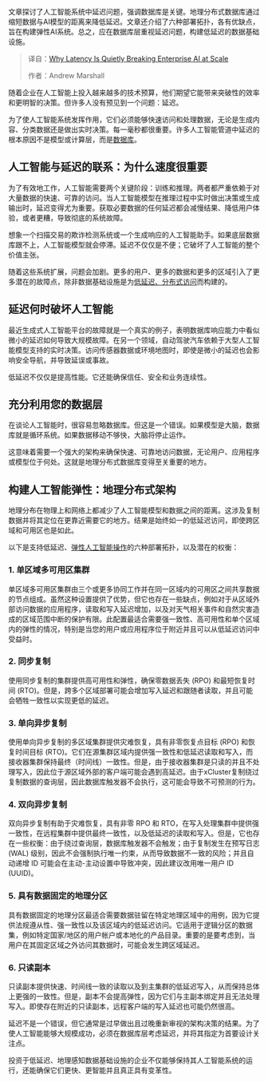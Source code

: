 <!--
title: 延迟如何悄无声息地摧毁大规模企业AI
cover: https://cdn.thenewstack.io/media/2025/08/8128bafe-why-latency-is-quietly-breaking-enterprise-ai-scale.jpg
summary: 文章探讨了人工智能系统中延迟问题，强调数据库是关键。地理分布式数据库通过缩短数据与AI模型的距离来降低延迟。文章还介绍了六种部署拓扑，各有优缺点，旨在构建弹性AI系统。总之，应在数据库层重视延迟问题，构建低延迟的数据基础设施。
-->

文章探讨了人工智能系统中延迟问题，强调数据库是关键。地理分布式数据库通过缩短数据与AI模型的距离来降低延迟。文章还介绍了六种部署拓扑，各有优缺点，旨在构建弹性AI系统。总之，应在数据库层重视延迟问题，构建低延迟的数据基础设施。

> 译自：[Why Latency Is Quietly Breaking Enterprise AI at Scale](https://thenewstack.io/why-latency-is-quietly-breaking-enterprise-ai-at-scale/)
> 
> 作者：Andrew Marshall

随着企业在人工智能上投入越来越多的技术预算，他们期望它能带来突破性的效率和更明智的决策。但许多人没有预见到一个问题：延迟。

为了使人工智能系统发挥作用，它们必须能够快速访问和处理数据，无论是生成内容、分类数据还是做出实时决策。每一毫秒都很重要。许多人工智能管道中延迟的根本原因不是模型或计算层，而是[数据库](https://thenewstack.io/databases/)。

## 人工智能与延迟的联系：为什么速度很重要

为了有效地工作，人工智能需要两个关键阶段：训练和推理。两者都严重依赖于对大量数据的快速、可靠的访问。当人工智能模型在推理过程中实时做出决策或生成输出时，延迟变得尤为重要。获取必要数据的任何延迟都会减慢结果、降低用户体验，或者更糟，导致彻底的系统故障。

想象一个扫描交易的欺诈检测系统或一个生成响应的人工智能助手。如果底层数据库跟不上，人工智能模型就会停滞。延迟不仅仅是不便；它破坏了人工智能的整个价值主张。

随着这些系统扩展，问题会加剧。更多的用户、更多的数据和更多的区域引入了更多潜在的故障点，除非数据基础设施是为[低延迟、分布式访问](https://thenewstack.io/acid-compliant-distributed-sql-enters-the-agentic-ai-era/)而构建的。

## 延迟何时破坏人工智能

最近生成式人工智能平台的故障就是一个真实的例子，表明数据库响应能力中看似微小的延迟如何导致大规模故障。在另一个领域，自动驾驶汽车依赖于大型人工智能模型支持的实时决策。访问传感器数据或环境地图时，即使是微小的延迟也会影响安全导航，并导致延误或事故。

低延迟不仅仅是提高性能。它还能确保信任、安全和业务连续性。

## 充分利用您的数据层

在谈论人工智能时，很容易忽略数据库。但这是一个错误。如果模型是大脑，数据库就是循环系统。如果数据移动不够快，大脑将停止运作。

这意味着需要一个强大的架构来确保快速、可靠地访问数据，无论用户、应用程序或模型位于何处。这就是地理分布式数据库变得至关重要的地方。

## 构建人工智能弹性：地理分布式架构

地理分布在物理上和网络上都减少了人工智能模型和数据之间的距离。这涉及复制数据并将其定位在更靠近需要它的地方。结果是始终如一的低延迟访问，即使跨区域和可用区也是如此。

以下是支持低延迟、[弹性人工智能操作](https://thenewstack.io/sharded-vs-distributed-the-math-behind-resilience-and-high-availability/)的六种部署拓扑，以及潜在的权衡：

### 1. 单区域多可用区集群

单区域多可用区集群由三个或更多协同工作并在同一区域内的可用区之间共享数据的节点组成。虽然这种设置提供了优势，但它也存在一些缺点，例如对于从区域外部访问数据的应用程序，读取和写入延迟增加，以及对天气相关事件和自然灾害造成的区域范围中断的保护有限。此配置最适合需要强一致性、高可用性和单个区域内的弹性的情况，特别是当您的用户或应用程序位于附近并且可以从低延迟访问中受益时。

### 2. 同步复制

使用同步复制的集群提供高可用性和弹性，确保零数据丢失 (RPO) 和最短恢复时间 (RTO)。但是，跨多个区域部署可能会增加写入延迟和跟随者读取，并且可能会牺牲一致性以实现更低的延迟。

### 3. 单向异步复制

使用单向异步复制的多区域集群提供灾难恢复，具有非零恢复点目标 (RPO) 和恢复时间目标 (RTO)。它们在源集群区域内提供强一致性和低延迟读取和写入，而接收器集群保持最终（时间线）一致性。但是，由于接收器集群是只读的并且不处理写入，因此位于源区域外部的客户端可能会遇到高延迟。由于xCluster复制绕过复制数据的查询层，因此数据库触发器不会执行，这可能会导致不可预测的行为。

### 4. 双向异步复制

双向异步复制有助于灾难恢复，具有非零 RPO 和 RTO，在写入处理集群中提供强一致性，在远程集群中提供最终一致性，以及低延迟的读取和写入。但是，它也存在一些权衡：由于绕过查询层，数据库触发器不会触发；由于复制发生在预写日志 (WAL) 级别，因此不会强制执行唯一约束，从而导致数据不一致的风险；并且自动递增 ID 可能会在主动-主动设置中导致冲突，因此建议改用唯一用户 ID (UUID)。

### 5. 具有数据固定的地理分区

具有数据固定的地理分区最适合需要数据驻留在特定地理区域中的用例，因为它提供法规遵从性、强一致性以及该区域内的低延迟访问。它适用于逻辑分区的数据集，例如特定国家/地区的用户帐户或本地化的产品目录。重要的是要考虑到，当用户在其固定区域之外访问其数据时，可能会发生跨区域延迟。

### 6. 只读副本

只读副本提供快速、时间线一致的读取以及到主集群的低延迟写入，从而保持总体上更强的一致性。但是，副本不会提高弹性，因为它们与主副本绑定并且无法处理写入。即使存在附近的只读副本，远程客户端的写入延迟也可能仍然很高。

延迟不是一个错误，但它通常是过早做出且过晚重新审视的架构决策的结果。为了使人工智能能够大规模成功，必须在数据库层考虑延迟，并将其指定为首要设计关注点。

投资于低延迟、地理感知数据基础设施的企业不仅能够保持其人工智能系统的运行，还能确保它们更快、更智能并且真正具有变革性。